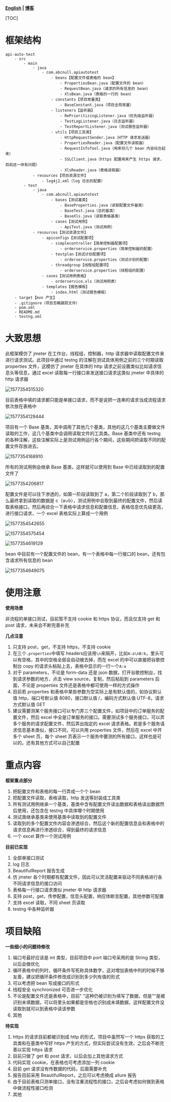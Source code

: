 **[English](https://github.com/abcnull/api-auto-test) | [博客](https://blog.csdn.net/abcnull/article/details/103722306)**

[TOC]

# 框架结构

```
api-auto-test
	- src
		- main
			- java
				- com.abcnull.apiautotest
					- beans【配置文件或表格的 bean】
						- PropertiesBean.java（配置文件的 bean）
						- RequestBean.java（请求的所有信息的 bean）
						- XlsBean.java（表格的一行的 bean）
					- constants【项目常量类】
						- BaseConstant.java（项目全局常量）
					- listeners【监听器】
						- RePrioritizingListener.java（优先级监听器）
						- TestLogListener.java（日志监听器）
						- TestReportListener.java（测试报告监听器）
					- utils【项目工具类】
						- HttpRequestSender.java（HTTP 请求发送器）
						- PropertiesReader.java（配置文件读取器）
						- RequestInfoTool.java（用来将几个 bean 内容综合起来）
						- SSLClient.java（https 配置用来产生 https 请求，目前这一块有问题）
						- XlsReader.java（表格读取器）
			- resources【项目资源文件】
				- log4j2.xml（log 日志的配置）
		- test
			- java
				- com.abcnull.apiautotest
					- bases【测试基类】
						- BaseProperties.java（读取配置文件基类）
						- BaseTest.java（总的基类）
						- BaseXls.java（读取表格基类）
					- cases【测试用例】
						- ApiTest.java（测试用例）
			- resources【测试资源文件】
				- apiconfigs【测试配置项】
					- simplecontroller【简单控制器配置项】
						- orderservice.properties（简单控制器的配置）
					- testplan【测试计划配置项】
						- orderservice.properties（测试计划的配置）
					- threadgroup【线程组配置项】
						- orderservice.properties（线程组的配置）
				- cases【测试用例表格】
					- orderservice.xls（测试用例表）
				- templates【报告模板】
					- index.html（测试报告模板）
	- target【mvn 产生】
	- .gitignore（项目忽略跟踪文件）
	- pom.xml
	- README.md
	- testng.xml
```

# 大致思想

此框架模仿了 jmeter 在工作台，线程组，控制器，http 请求器中读取配置文件来进行请求测试。此项目中通过 testng 的注解在测试具体用例之前的三个时期读取 properties 文件，这模仿了 jmeter 在具体的 http 请求之前设置类似比如请求信息头等信息，通过 excel 读取每一行接口来发送接口请求这类似 jmeter 中具体的 http 请求器

![1577354515320](https://github.com/abcnull/Image-Resources/blob/master/api-auto-test/1577354515320.png)

目前表格中填的请求都只能是单接口请求，而不是说把一连串的请求当成流程请求依次放在表格中

![1577354129444](https://github.com/abcnull/Image-Resources/blob/master/api-auto-test/1577354129444.png)

项目有一个 Base 基类，其中调用了其他几个基类，其他的这几个基类主要做文件读取的工作，这几个基类中会调用读取文件的工具类。Base 基类中还有 testng 的各种注解，这些注解实际上是测试用例运行各个期间，这些期间把读取不同的配置文件存放进去。

![1577354168910](https://github.com/abcnull/Image-Resources/blob/master/api-auto-test/1577354168910.png)

所有的测试用例会继承 Base 基类，这样就可以使用到 Base 中已经读取到的配置文件了

![1577354206817](https://github.com/abcnull/Image-Resources/blob/master/api-auto-test/1577354206817.png)

配置文件是可以往下渗透的，如第一阶段读取到了 a，第二个阶段读取到了 b，那么最终拿到读取的数据是 c（a∪b），测试用例中会取到最终的配置文件，然后读取表格接口，然后再综合一下表格中请求信息和配置信息，表格信息优先级更高，进行接口请求，一个 excel 表格实际上算成一个用例

![1577354542655](https://github.com/abcnull/Image-Resources/blob/master/api-auto-test/1577354542655.png)

![1577354575454](https://github.com/abcnull/Image-Resources/blob/master/api-auto-test/1577354575454.png)

![1577354619129](https://github.com/abcnull/Image-Resources/blob/master/api-auto-test/1577354619129.png)

bean 中目前有一个配置文件的 bean，有一个表格中每一行接口的 bean，还有包含请求所有信息的 bean

![1577354649075](https://github.com/abcnull/Image-Resources/blob/master/api-auto-test/1577354649075.png)

# 使用注意

**使用场景**

非流程的单接口测试，目前暂不支持 cookie 和 https 协议，而且仅支持 get 和 post 请求，未来会不断完善补充

**几点注意**

1. 只支持 post，get，不支持 https，不支持 cookie
2. 在三个`.properties`中填写 headers应该用`\n`来隔开，比如`A:a\nB:b`，里头可以有空格，其中的空格全部会自动被去掉，而在 excel 的中可以直接把谷歌控制台 copy 的请求头粘贴上去，表格中显示的一行一个`A:a`
3. 对于 parameters，不论是 form-data 还是 json 数据，打开谷歌控制台，找到请求参数的地方，点击 view source，复制，然后粘贴到 parameters 后面，不论是 properties 文件还是表格中都可使用一样的方式操作
4. 目前若 properties 和表格中某些参数为空实际上是有默认值的，如协议默认值 http，端口号默认值 8080，接口默认值 /，编码方式默认值 UTF-8，请求方式默认值 GET
5. 建议需要测某个服务接口可以专门弄三个配置文件，如项目中的订单服务的配置文件，然后 excel 中全是订单服务的接口。需要测试多个服务接口，可以弄多个服务的请求配置文件，然后弄出指定的 excel 请求表格。若是多个服务请求信息基本类似，接口不同，可以共用 properties 文件，然后在 excel 中开多个 sheet 页，每个 sheet 页表示一个服务中要测的所有接口，这样也是可以的。还有其他方式可以自己配置

# 重点内容

**框架重点部分**

1. 把配置文件和表格的每一行弄成一个个 bean
2. 把配置文件读取，表格读取，http 发送等封装成工具类
3. 所有测试用例继承一个基类，基类中含有配置文件读出数据和表格读出数据然后使用，还包含在 testng 中具体哪个时期使用
4. 测试类继承基类来使用基类中读取到的配置文件
5. 读取到的多个配置文件内容会渗透综合，然后这个新的配置信息会和表格中的请求信息再进行渗透综合，得到最终的请求信息
6. 一个 excel 算作一个测试用例

**目前已实现**

1. 全部单接口测试
2. log 日志
3. BeautifulReport 报告生成
4. 仿 jmeter 各个时期都有配置文件，因此可以灵活配置来驱动不同表格进行各不同请求信息的接口访问
5. 表格每一行接口请求类似 jmeter 中 http 请求器
6. 支持 post，get，传参配置，信息头配置，响应体断言配置，其他参数可配置
7. 支持 excel 读取，不同 sheet 页读取
8. testng 中各种监听器

# 项目缺陷

**一些细小的问题待修改**

1. 端口号最好应该是 int 类型，目前项目中 port 端口号采用的是 String 类型，以后会做优化
2. 循环表格中的列时，循环条件写死称具体数字，这对增加表格中列的时候不够友善，建议把循环条件修改成识别到多少列有值的形式
3. 可以考虑把 bean 写成接口的形式
4. 线程安全 synchronized 可否进一步优化
5. 不论是配置文件还是表格中，目前"    "这种仍被识别为填写了数据，但是""是被识别未填数据，可以将里头如果都是空格也识别成未填数据，这样配置文件没读取到就可以到表格中读该参数
6. 其他

**待实现**

1. https 的请求目前都被识别成 http 的形式，项目中虽然写一个 https 获取的工具类和在基类中写好 https 产生的方式，但实际尝试没有生效，之后会不断完善以实现 https 请求
2. 目前只做了 get 和 post 请求，以后会加上其他请求方式
3. 代码实现 cookie，在表格也可考虑添加一列 cookie
4. 目前 get 请求没有传数据的代码，后面需要补充
5. 报告目前采用 BeautifulReport，之后可以考虑换成 allure 报告
6. 由于目前表格只测单接口，没有注重流程性的接口，之后会考虑如何做到表格中做流程性接口检测
7. 其他
